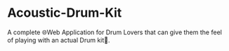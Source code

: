 # Acoustic-Drum-Kit
A complete 🌐Web Application for Drum Lovers that can give them the feel of playing with an actual Drum kit🥁.
